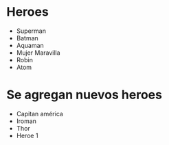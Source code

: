 # Heroes

- Superman
- Batman
- Aquaman
- Mujer Maravilla
- Robin
- Atom

# Se agregan nuevos heroes

- Capitan américa
- Iroman
- Thor
- Heroe 1
